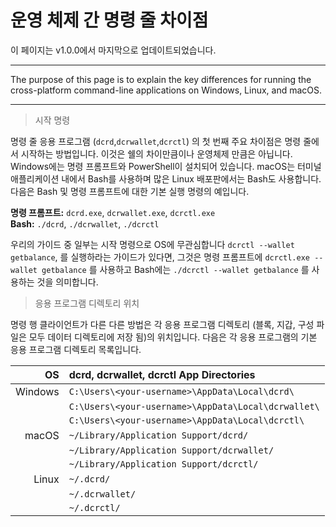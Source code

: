 # 운영 체제 간 명령 줄 차이점 

이 페이지는 v1.0.0에서 마지막으로 업데이트되었습니다.

---

The purpose of this page is to explain the key differences for running the cross-platform command-line applications on Windows, Linux, and macOS.

---

> 시작 명령

명령 줄 응용 프로그램 (`dcrd`,`dcrwallet`,`dcrctl`) 의 첫 번째 주요 차이점은 명령 줄에서 시작하는 방법입니다. 이것은 쉘의 차이만큼이나 운영체제 만큼은 아닙니다. Windows에는 명령 프롬프트와 PowerShell이 ​​설치되어 있습니다. macOS는 터미널 애플리케이션 내에서 Bash를 사용하며 많은 Linux 배포판에서는 Bash도 사용합니다. 다음은 Bash 및 명령 프롬프트에 대한 기본 실행 명령의 예입니다.

**명령 프롬프트:** `dcrd.exe`, `dcrwallet.exe`, `dcrctl.exe` <br />
**Bash:** `./dcrd`, `./dcrwallet`, `./dcrctl`

우리의 가이드 중 일부는 시작 명령으로 OS에 무관심합니다 `dcrctl --wallet getbalance`, 를 실행하라는 가이드가 있다면, 그것은 명령 프롬프트에 `dcrctl.exe --wallet getbalance` 를 사용하고 Bash에는 `./dcrctl --wallet getbalance` 를 사용하는 것을 의미합니다.

> 응용 프로그램 디렉토리 위치

명령 행 클라이언트가 다른 다른 방법은 각 응용 프로그램 디렉토리 (블록, 지갑, 구성 파일은 모두 데이터 디렉토리에 저장 됨)의 위치입니다. 다음은 각 응용 프로그램의 기본 응용 프로그램 디렉토리 목록입니다. 

| OS      | dcrd, dcrwallet, dcrctl App Directories      | 
| -------:|:--------------------------------------------- |
| Windows | `C:\Users\<your-username>\AppData\Local\dcrd\`      |
|         | `C:\Users\<your-username>\AppData\Local\dcrwallet\` | 
|         | `C:\Users\<your-username>\AppData\Local\dcrctl\`    |
| macOS   | `~/Library/Application Support/dcrd/`         |
|         | `~/Library/Application Support/dcrwallet/`    |
|         | `~/Library/Application Support/dcrctl/`       |
| Linux   | `~/.dcrd/`                                    |
|         | `~/.dcrwallet/`                               |
|         | `~/.dcrctl/`                                  |

